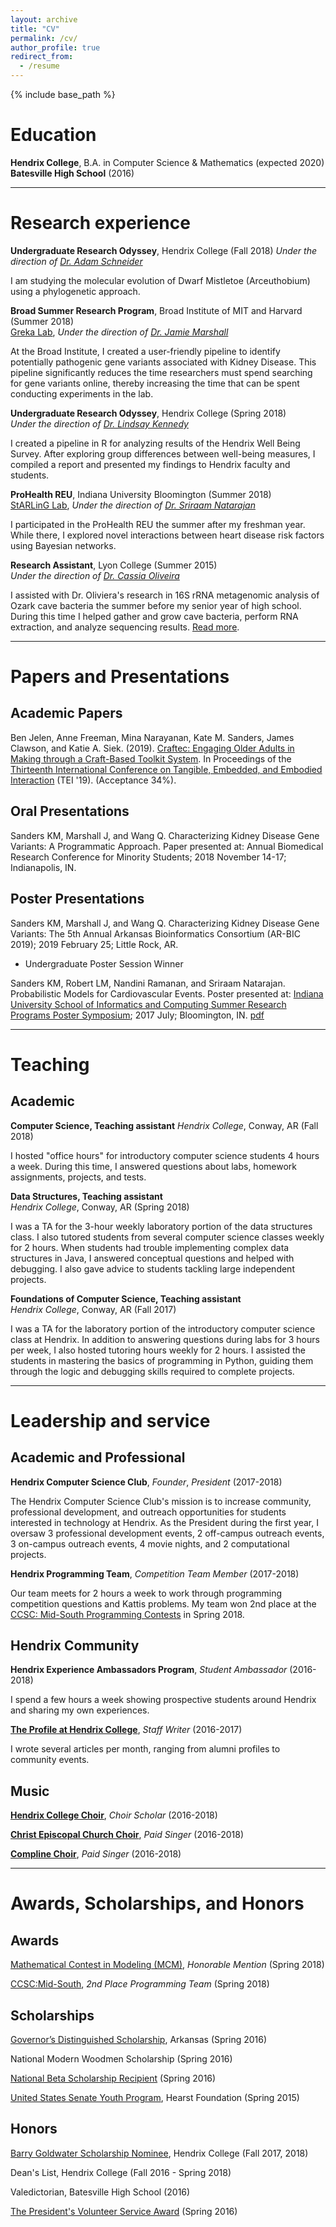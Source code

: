 ```yaml
---
layout: archive
title: "CV"
permalink: /cv/
author_profile: true
redirect_from:
  - /resume
---
```


{% include base_path %}

# Education

**Hendrix College**, B.A. in Computer Science & Mathematics (expected 2020)   
**Batesville High School** (2016)   

***

# Research experience

**Undergraduate Research Odyssey**, Hendrix College (Fall 2018)
*Under the direction of [Dr. Adam Schneider](https://scholar.google.com/citations?user=4uliMTwAAAAJ&hl=en#)*

I am studying the molecular evolution of Dwarf Mistletoe (Arceuthobium) using a phylogenetic approach. 

**Broad Summer Research Program**, Broad Institute of MIT and Harvard (Summer 2018)         
[Greka Lab](http://grekalab.bwh.harvard.edu/people/), *Under the direction of [Dr. Jamie Marshall](https://www.broadinstitute.org/bios/jamie-marshall)* 

At the Broad Institute, I created a user-friendly pipeline to identify potentially pathogenic gene variants associated with Kidney Disease. This pipeline significantly reduces the time researchers must spend searching for gene variants online, thereby increasing the time that can be spent conducting experiments in the lab. 

**Undergraduate Research Odyssey**, Hendrix College (Spring 2018)           
*Under the direction of [Dr. Lindsay Kennedy](https://www.hendrix.edu/psychology/psychology.aspx?id=54453)* 

I created a pipeline in R for analyzing results of the Hendrix Well Being Survey. After exploring group differences between well-being measures, I compiled a report and presented my findings to Hendrix faculty and students. 

**ProHealth REU**,  Indiana University Bloomington (Summer 2018)          
[StARLinG Lab](https://starling.utdallas.edu/), *Under the direction of [Dr. Sriraam Natarajan](http://utdallas.edu/~sriraam.natarajan/)* 

I participated in the ProHealth REU the summer after my freshman year. While there, I explored novel interactions between heart disease risk factors using Bayesian networks. 


**Research Assistant**, Lyon College (Summer 2015)       
*Under the direction of [Dr. Cassia Oliveira](https://www.lyon.edu/cassiaoliveira)*

I assisted with Dr. Oliviera's research in 16S rRNA metagenomic analysis of Ozark cave bacteria the summer before my senior year of high school. During this time I helped gather and grow cave bacteria, perform RNA extraction, and analyze sequencing results. [Read more](/portfolio/Research-Lyon/). 


***

# Papers and Presentations

## Academic Papers

Ben Jelen, Anne Freeman, Mina Narayanan, Kate M. Sanders, James Clawson, and Katie A. Siek. (2019). [Craftec: Engaging Older Adults in Making through a Craft-Based Toolkit System](https://dl.acm.org/citation.cfm?doid=3294109.3295636). In Proceedings of the [Thirteenth International Conference on Tangible, Embedded, and Embodied Interaction](https://tei.acm.org/2019/) (TEI '19). (Acceptance 34%).

## Oral Presentations

Sanders KM, Marshall J, and Wang Q. Characterizing Kidney Disease Gene Variants:
A Programmatic Approach. Paper presented at: Annual Biomedical Research Conference for Minority Students; 2018 November 14-17; Indianapolis, IN.

## Poster Presentations

Sanders KM, Marshall J, and Wang Q. Characterizing Kidney Disease Gene Variants: The 5th Annual Arkansas Bioinformatics Consortium (AR-BIC 2019); 2019 February 25; Little Rock, AR.
* Undergraduate Poster Session Winner

Sanders KM, Robert LM, Nandini Ramanan, and Sriraam Natarajan. Probabilistic Models for Cardiovascular Events. Poster presented at: [Indiana University School of Informatics and Computing Summer Research Programs Poster Symposium](https://www.sice.indiana.edu/news/story.html?story=Summer-REU-students-cap-off-work-symposium); 2017 July; Bloomington, IN. [pdf](/files/POSTER.pdf)

***

# Teaching

## Academic

**Computer Science, Teaching assistant**
*Hendrix College*, Conway, AR (Fall 2018)

I hosted "office hours" for introductory computer science students 4 hours a week. During this time, I answered questions about labs, homework assignments, projects, and tests. 

**Data Structures, Teaching assistant**   
*Hendrix College*, Conway, AR (Spring 2018)

I was a TA for the 3-hour weekly laboratory portion of the data structures class. I also tutored students from several computer science classes weekly for 2 hours. When students had trouble implementing complex data structures in Java, I answered conceptual questions and helped with debugging. I also gave advice to students tackling large independent projects.


**Foundations of Computer Science, Teaching assistant**    
*Hendrix College*, Conway, AR (Fall 2017)

I was a TA for the laboratory portion of the introductory computer science class at Hendrix. In addition to answering questions during labs for 3 hours per week, I also hosted tutoring hours weekly for 2 hours. I assisted the students in mastering the basics of programming in Python, guiding them through the logic and debugging skills required to complete projects.

***

# Leadership and service

## Academic and Professional

**Hendrix Computer Science Club**, *Founder*, *President* (2017-2018)

The Hendrix Computer Science Club's mission is to increase community, professional development, and outreach opportunities for students interested in technology at Hendrix. As the President during the first year, I oversaw 3 professional development events, 2 off-campus outreach events, 3 on-campus outreach events, 4 movie nights, and 2 computational projects. 

**Hendrix Programming Team**, *Competition Team Member* (2017-2018)

Our team meets for 2 hours a week to work through programming competition questions and Kattis problems. My team won 2nd place at the [CCSC: Mid-South Programming Contests](http://www.ccsc-ms.org/index.php?page=contest&sub=results) in Spring 2018. 

## Hendrix Community

**Hendrix Experience Ambassadors Program**, *Student Ambassador* (2016-2018)

I spend a few hours a week showing prospective students around Hendrix and sharing my own experiences. 

[**The Profile at Hendrix College**](https://issuu.com/thehendrixcollegeprofile), *Staff Writer* (2016-2017)

I wrote several articles per month, ranging from alumni profiles to community events. 

## Music

[**Hendrix College Choir**](https://www.hendrix.edu/choir/), *Choir Scholar* (2016-2018)

[**Christ Episcopal Church Choir**](http://christchurchlr.org/?page_id=1834), *Paid Singer* (2016-2018)

[**Compline Choir**](https://complineathendrix.org/), *Paid Singer* (2016-2018)

***

# Awards, Scholarships, and Honors

## Awards

[Mathematical Contest in Modeling (MCM)](https://www.comap.com/undergraduate/contests/mcm/), *Honorable Mention* (Spring 2018)

[CCSC:Mid-South](http://www.ccsc-ms.org/index.php?page=contest&sub=results), *2nd Place Programming Team* (Spring 2018)

## Scholarships

[Governor’s Distinguished Scholarship](https://scholarships.adhe.edu/scholarships/detail/governors-distinguished-scholarship), Arkansas (Spring 2016)

National Modern Woodmen Scholarship (Spring 2016)

[National Beta Scholarship Recipient](https://www.betaclub.org/uploads/pdfs/2016_Scholarship_Winners.pdf) (Spring 2016)

[United States Senate Youth Program](https://ussenateyouth.org/), Hearst Foundation (Spring 2015)

## Honors

[Barry Goldwater Scholarship Nominee](https://goldwater.scholarsapply.org/), Hendrix College (Fall 2017, 2018) 

Dean's List, Hendrix College (Fall 2016 - Spring 2018) 

Valedictorian, Batesville High School (2016)

[The President's Volunteer Service Award](https://www.presidentialserviceawards.gov/) (Spring 2016)
